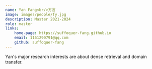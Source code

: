 ```yaml
---
name: Yan Fang<br/>方言
image: images/people/fy.jpg
description: Master 2021-2024
role: master 
links: 
    home-page: https://suffoquer-fang.github.io 
    email: 1161290791@qq.com 
    github: suffoquer-fang 
--- 
```


Yan's major research interests are about dense retrieval and domain transfer.